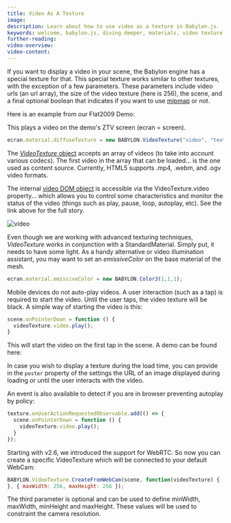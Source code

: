 ```yaml
---
title: Video As A Texture
image: 
description: Learn about how to use video as a texture in Babylon.js.
keywords: welcome, babylon.js, diving deeper, materials, video texture
further-reading:
video-overview:
video-content:
---
```


If you want to display a video in your scene, the Babylon engine has a special texture for that. This special texture works similar to other textures, with the exception of a few parameters. These parameters include video urls (an url array), the size of the video texture (here is 256), the scene, and a final optional boolean that indicates if you want to use [mipmap](https://en.wikipedia.org/wiki/Mipmap) or not.

Here is an example from our Flat2009 Demo: <Playground id="#ZMCFYA#2" title="Video Texture Example" description="Simple example of using video as a texture in your scene." image="/img/playgroundsAndNMEs/divingDeeperVideoTexture1.jpg"/>

This plays a video on the demo's ZTV screen (ecran = screen).

```javascript
ecran.material.diffuseTexture = new BABYLON.VideoTexture("video", "textures/babylonjs.mp4", scene, true);
```

The [_VideoTexture_ object](/api/classes/babylon.videotexture) accepts an array of videos (to take into account various codecs). The first video in the array that can be loaded... is the one used as content source. Currently, HTML5 supports .mp4, .webm, and .ogv video formats.

The internal [video DOM object](https://www.w3.org/wiki/HTML/Elements/video) is accessible via the VideoTexture.video property... which allows you to control some characteristics and monitor the status of the video (things such as play, pause, loop, autoplay, etc). See the link above for the full story.

![video](/img/how_to/Advanced%20Texturing/3.png)

Even though we are working with advanced texturing techniques, _VideoTexture_ works in conjunction with a StandardMaterial. Simply put, it needs to have some light. As a handy alternative or video illumination assistant, you may want to set an _emissiveColor_ on the base material of the mesh.

```javascript
ecran.material.emissiveColor = new BABYLON.Color3(1,1,1);
```

Mobile devices do not auto-play videos. A user interaction (such as a tap) is required to start the video. Until the user taps, the video texture will be black. A simple way of starting the video is this:

```javascript
scene.onPointerDown = function () { 
  videoTexture.video.play();
}
```

This will start the video on the first tap in the scene. A demo can be found here: <Playground id="#CHQ4T#1" title="Tap To Play Video Texture" description="Simple example of tapping to start playing a video texture." image="/img/playgroundsAndNMEs/divingDeeperVideoTexture2.jpg"/>

In case you wish to display a texture during the load time, you can provide in the ```poster``` property of the settings the URL of an image displayed during loading or until the user interacts with the video.

An event is also available to detect if you are in browser preventing autoplay by policy:

```javascript
texture.onUserActionRequestedObservable.add(() => {
  scene.onPointerDown = function () { 
    videoTexture.video.play();
  }
});
```

Starting with v2.6, we introduced the support for WebRTC. So now you can create a specific VideoTexture which will be connected to your default WebCam:

```javascript
BABYLON.VideoTexture.CreateFromWebCam(scene, function(videoTexture) {
}, { maxWidth: 256, maxHeight: 256 });
```

The third parameter is optional and can be used to define minWidth, maxWidth, minHeight and maxHeight. These values will be used to constraint the camera resolution.